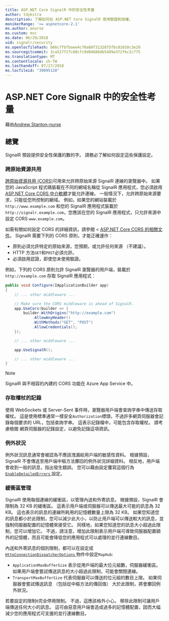 ```yaml
---
title: ASP.NET Core SignalR 中的安全性考量
author: tdykstra
description: 了解如何在 ASP.NET Core SignalR 使用驗證和授權。
monikerRange: '>= aspnetcore-2.1'
ms.author: anurse
ms.custom: mvc
ms.date: 06/29/2018
uid: signalr/security
ms.openlocfilehash: b66c7fbfbaee4c70a68f3132875fbc81018c3e20
ms.sourcegitcommit: 3ca527f27c88cfc9d04688db5499e372fbc2c775
ms.translationtype: MT
ms.contentlocale: zh-TW
ms.lasthandoff: 07/17/2018
ms.locfileid: "39095128"
---
```

# <a name="security-considerations-in-aspnet-core-signalr"></a>ASP.NET Core SignalR 中的安全性考量

藉由[Andrew Stanton-nurse](https://twitter.com/anurse)

## <a name="overview"></a>總覽

SignalR 預設提供安全性保護的數的字。 請務必了解如何設定這些保護設定。

### <a name="cross-origin-resource-sharing"></a>跨原始資源共用

[跨原始資源共用 (CORS)](https://en.wikipedia.org/wiki/Cross-origin_resource_sharing)可用來允許跨原始來源 SignalR 連線的瀏覽器中。 如果您的 JavaScript 程式碼裝載在不同的網域名稱從 SignalR 應用程式，您必須啟用[ASP.NET Core CORS 中介軟體](xref:security/cors)才能允許連線。 一般情況下，允許跨原始來源要求，只能從您所控制的網域。 例如，如果您的網站裝載於 `http://www.example.com` 和您的 SignalR 應用程式裝載於 `http://signalr.example.com`，您應該在您的 SignalR 應用程式，只允許來源中設定 CORS `www.example.com`。

如需有關如何設定 CORS 的詳細資訊，請參閱 < [ASP.NET Core CORS 的相關文件](xref:security/cors)。 SignalR 需要下列的 CORS 原則，才能正確運作：

* 原則必須允許特定的原始來源，您預期，或允許任何來源 （不建議）。
* HTTP 方法`GET`和`POST`必須允許。
* 必須啟用認證，即使您未使用驗證。

例如，下列的 CORS 原則允許 SignalR 瀏覽器的用戶端，裝載於 `http://example.com` 存取 SignalR 應用程式：

```csharp
public void Configure(IApplicationBuilder app)
{
    // ... other middleware ...

    // Make sure the CORS middleware is ahead of SignalR.
    app.UseCors(builder => {
        builder.WithOrigins("http://example.com")
            .AllowAnyHeader()
            .WithMethods("GET", "POST")
            .AllowCredentials();
    });

    // ... other middleware ...

    app.UseSignalR();

    // ... other middleware ...
}
```

> [!NOTE]
> SignalR 與不相容的內建的 CORS 功能在 Azure App Service 中。

### <a name="access-token-logging"></a>存取權杖的記錄

使用 WebSockets 或 Server-Sent 事件時，瀏覽器用戶端會查詢字串中傳送存取權杖。 這是使用標準通常一樣安全`Authorization`標頭，不過許多網頁伺服器會記錄每個要求的 URL，包括查詢字串。 這表示記錄檔中，可能包含存取權杖。 請考慮檢閱 網頁伺服器的記錄設定，以避免記錄這項資訊。

### <a name="exceptions"></a>例外狀況

例外狀況訊息通常會被認為不應該洩漏給用戶端的敏感性資料。 根據預設，SignalR 不會傳送至用戶端中樞方法擲回的例外狀況詳細資料。 相反地，用戶端會收到一般的訊息，指出發生錯誤。 您可以藉由設定覆寫這個行為[ `EnableDetailedErrors` ](xref:signalr/configuration#configure-server-options)設定。

### <a name="buffer-management"></a>緩衝區管理

SignalR 使用每個連線的緩衝區，以管理內送和外寄訊息。 根據預設，SignalR 會限制為 32 KB 的緩衝區。 這表示用戶端或伺服器可以傳送最大可能的訊息為 32 KB。 這也表示的訊息的連線所耗用的記憶體數量上限為 32 KB。 如果您知道您的訊息都小於此限制，您可以減少此大小，以防止用戶端可以傳送較大的訊息，並強制伺服器配置的記憶體來接受它。 同樣地，如果您知道您的訊息大小超過此限制，您可以增加它。 不過，請注意，增加此限制表示用戶端可導致伺服器配置額外的記憶體，而且可能會降低您的應用程式可以處理的並行連線數目。

內送和外寄訊息的個別限制，都可以在設定成[ `HttpConnectionDispatcherOptions` ](xref:signalr/configuration#configure-server-options)物件中設定`MapHub`:

* `ApplicationMaxBufferSize` 表示從用戶端的最大位元組數，伺服器緩衝區。 如果用戶端會嘗試傳送訊息的大小超過此限制，可能會關閉連線。
* `TransportMaxBufferSize` 代表伺服器可以傳送的位元組的數目上限。 如果伺服器會嘗試傳送訊息 （包括從中樞方法的傳回值） 大於此限制，將會擲回例外狀況。

若要設定的限制`0`完全停用限制。 不過，這應該格外小心。 移除此限制可讓用戶端傳送任何大小的訊息。 這可由惡意用戶端會造成過多的記憶體配置，因而大幅減少您的應用程式可支援的並行連線數目。
